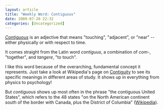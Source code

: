 ```yaml
---
layout: article
title: "Weekly Word: Contiguous"
date: 2009-07-20 22:32
categories: [Uncategorized]
---
```

<em><a href="http://dictionary.reference.com/browse/contiguous">Contiguous</a></em> is an adjective that means "touching", "adjacent", or "near" -- either physically or with respect to time.

It comes straight from the Latin word <em>contiguus</em>, a combination of <em>com-</em>, "together", and <em>tangere</em>, "to touch".

I like this word because of the overarching, fundamental concept it represents. Just take a look at Wikipedia's page on <a href="http://en.wikipedia.org/wiki/Contiguity">Contiguity</a> to see its specific meanings in different areas of study. It shows up in everything from physics to psychology!

But <em>contiguous</em> shows up most often in the phrase "the contiguous United States", which refers to the 48 states "on the North American continent south of the border with Canada, plus the District of Columbia" (<a href="http://en.wikipedia.org/wiki/Contiguous_United_States">Wikipedia</a>).

